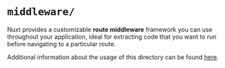 # `middleware/`

Nuxt provides a customizable **route middleware** framework you can use throughout your application, ideal for extracting code that you want to run before navigating to a particular route.

Additional information about the usage of this directory can be found [here](https://nuxt.com/docs/guide/directory-structure/middleware).